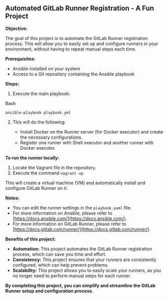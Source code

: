
## Automated GitLab Runner Registration - A Fun Project

**Objective:**

The goal of this project is to automate the GitLab Runner registration process. This will allow you to easily set up and configure runners in your environment, without having to repeat manual steps each time.

**Prerequisites:**

-   Ansible installed on your system
-   Access to a Git repository containing the Ansible playbook

**Steps:**

1.  Execute the main playbook:

Bash

```
ansible-playbook playbook.yml
```

2.  This will do the following:
    
    -   Install Docker on the Runner server (for Docker executor) and create the necessary configurations.
    -   Register one runner with Shell executor and another runner with Docker executor.

**To run the runner locally:**

1.  Locate the Vagrant file in the repository.
2.  Execute the command `vagrant up`.

This will create a virtual machine (VM) and automatically install and configure GitLab Runner on it.

**Notes:**

-   You can edit the runner settings in the `playbook.yaml` file.
-   For more information on Ansible, please refer to [https://docs.ansible.com/](https://docs.ansible.com/).
-   For more information on GitLab Runner, please refer to [https://docs.gitlab.com/runner/](https://docs.gitlab.com/runner/).

**Benefits of this project:**

-   **Automation:** This project automates the GitLab Runner registration process, which can save you time and effort.
-   **Consistency:** This project ensures that your runners are consistently configured, which can help prevent problems.
-   **Scalability:** This project allows you to easily scale your runners, as you no longer need to perform manual steps for each runner.

**By completing this project, you can simplify and streamline the GitLab Runner setup and configuration process.**
